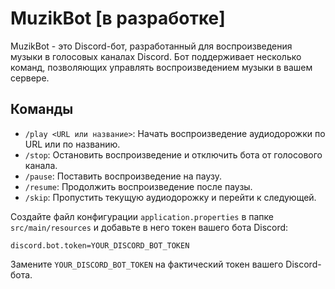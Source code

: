 
# MuzikBot [в разработке]

MuzikBot - это Discord-бот, разработанный для воспроизведения музыки в голосовых каналах Discord. Бот поддерживает несколько команд, позволяющих управлять воспроизведением музыки в вашем сервере.

## Команды

- `/play <URL или название>`: Начать воспроизведение аудиодорожки по URL или по названию.
- `/stop`: Остановить воспроизведение и отключить бота от голосового канала.
- `/pause`: Поставить воспроизведение на паузу.
- `/resume`: Продолжить воспроизведение после паузы.
- `/skip`: Пропустить текущую аудиодорожку и перейти к следующей.


Создайте файл конфигурации `application.properties` в папке `src/main/resources` и добавьте в него токен вашего бота Discord:

   ```properties
   discord.bot.token=YOUR_DISCORD_BOT_TOKEN
   ```


Замените `YOUR_DISCORD_BOT_TOKEN` на фактический токен вашего Discord-бота.
